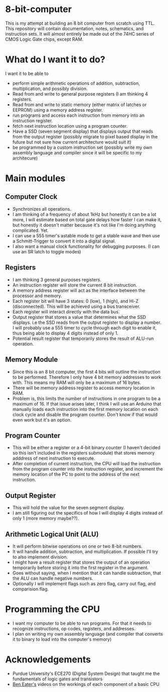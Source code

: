 # 8-bit-computer
This is my attempt at building an 8 bit computer from scratch using TTL. This repository will contain documentation, notes, schematics, and instruction sets.
It will almost entirely be made out of the 74HC series of CMOS Logic Gate chips, except RAM.

# What do I want it to do?
I want it to be able to
- perform simple arithmetic operations of addition, subtraction, multiplication, and possibly division.
- Read from and write to general purpose registers (I am thinking 4 registers.
- Read from and write to static memory (either matrix of latches or EEPROM) using a memory address register.
- run programs and access each instruction from memory into an instruction register.
- fetch next instruction location using a program counter.
- Have a SSD (seven segment display) that displays output that reads from the output register (possibly migrate to pixel based display in the future but not sure how current architecture would suit it)
- be programmed by a custom instruction set (possibly write my own assembly language and compiler since it will be specific to my architecure)

# Main modules
## Computer Clock
- Synchronizes all operations.
- I am thinking of a frequency of about 1kHz but honestly it can be a lot more, I will estimate based on total gate delays how faster I can make it, but honestly it doesn't matter because it's not like I'm doing anything complicated. Yet.
- I can use a 555 timer's astable mode to get a stable wave and then use a Schmitt-Trigger to convert it into a digital signal.
- I also want a manual clock functionality for debugging purposes. (I can use an SR latch to toggle modes)

## Registers
- I am thinking 3 general purposes registers.
- An instruction register will store the current 8 bit instruction.
- A memory address register will act as the interface between the processor and memory.
- Each register bit will have 3 states: 0 (low), 1 (high), and Hi-Z (disconnected). This will be achieved using a bus transceiver.
- Each register will interact directly with the data bus.
- Output register that stores a value that determines what the SSD displays. i.e the SSD reads from the output register to display a number. I will probably use a 555 timer to cycle through each digit to enable it, thus being able to display 4 digits instead of only 1.
- Potential result register that temporarily stores the result of ALU-run operation.

## Memory Module
- Since this is an 8 bit computer, the first 4 bits will outline the instruction to be performed. Therefore I only have 4 bit memory addresses to work with. This means my RAM will only be a maximum of 16 bytes.
- There will be memory address register to access memory location in RAM.
- Problem is, this limits the number of instructions in one program to be a maximum of 16. If that issue arises later, I think I will use an Arduino that manually loads each instruction into the first memory location on each clock cycle and disable the program counter. Don't know if that would even work but it's an option.

## Program Counter
- This will be either a register or a 4-bit binary counter (I haven't decided so this isn't included in the registers submodule) that stores memory adddress of next instruction to execute.
- After completion of current instruction, the CPU will load the instruction from the program counter into the instruction register, and increment the memory location of the PC to point to the address of the next instruction.

## Output Register
- This will hold the value for the seven segment display.
- I am still figuring out the specifics of how I will display 4 digits instead of only 1 (more memory maybe??).

## Arithmetic Logical Unit (ALU)
- It will perform bitwise operations on one or two 8-bit numbers.
- It will handle addition, subtraction, and multiplication. If possible I'll try to also implement division.
- I might have a result register that stores the output of an operation temporarily before storing it into the first register in the argument.
- Goes without saying, when I mention that it can handle subtraction, that the ALU can handle negative numbers.
- Optionally I will implement flags such as zero flag, carry out flag, and comparision flag.

# Programming the CPU
- I want my computer to be able to run programs. For that it needs to recognize instructions, op codes, registers, and addresses.
- I plan on writing my own assembly language (and compiler that converts it to binary to load into the computer's memory)

# Acknowledgements
- Purdue University's ECE270 (Digital System Design) that taught me the fundamentals of logic gates and transistors
- [Ben Eater's](https://eater.net/) videos on the workings of each component of a basic CPU

